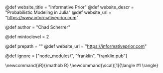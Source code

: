 <!--
Add here global page variables to use throughout your
website.
The website_* must be defined for the RSS to work
-->
@def website_title = "Informative Prior"
@def website_descr = "Probabilistic Modeling in Julia"
@def website_url   = "https://www.informativeprior.com"

@def author = "Chad Scherrer"

@def mintoclevel = 2

@def prepath = ""
@def website_url = "https://informativeprior.com"

<!-- @def prepath     = get(ENV, "PREVIEW_FRANKLIN_PREPATH", "") # In the third argument put the prepath you normally use
@def website_url = get(ENV, "PREVIEW_FRANKLIN_WEBSITE_URL", "https://informativeprior.com/") # Just put the website name -->

<!--
Add here files or directories that should be ignored by Franklin, otherwise
these files might be copied and, if markdown, processed by Franklin which
you might not want. Indicate directories by ending the name with a `/`.
-->
@def ignore = ["node_modules/", "franklin", "franklin.pub"]

<!--
Add here global latex commands to use throughout your
pages. It can be math commands but does not need to be.
For instance:
* \newcommand{\phrase}{This is a long phrase to copy.}
-->
\newcommand{\R}{\mathbb R}
\newcommand{\scal}[1]{\langle #1 \rangle}
